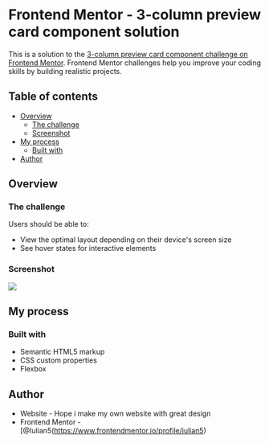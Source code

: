 # Frontend Mentor - 3-column preview card component solution

This is a solution to the [3-column preview card component challenge on Frontend Mentor](https://www.frontendmentor.io/challenges/3column-preview-card-component-pH92eAR2-). Frontend Mentor challenges help you improve your coding skills by building realistic projects. 

## Table of contents

- [Overview](#overview)
  - [The challenge](#the-challenge)
  - [Screenshot](#screenshot)
- [My process](#my-process)
  - [Built with](#built-with)
- [Author](#author)

## Overview

### The challenge

Users should be able to:

- View the optimal layout depending on their device's screen size
- See hover states for interactive elements

### Screenshot

![](./screnshots/desktop_view.png)

## My process

### Built with

- Semantic HTML5 markup
- CSS custom properties
- Flexbox

## Author

- Website - Hope i make my own website with great design
- Frontend Mentor - [@Iulian5(https://www.frontendmentor.io/profile/iulian5)